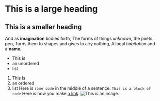 # This is a large heading
## This is a smaller heading
And as **imagination** bodies forth, The forms of things *unknown*, the 
poets pen, Turns them to shapes and gives to airy nothing, A local 
*habitation* and a **name**. 
- This is 
- an unordered 
- list 
1. This is 
2. an ordered 
3. list 
Here is `some code` in the middle of a sentence. 
``` This is a block of code ``` Here is how you make [a 
link](https://www.wikipedia.org/).
![This is an image.](https://github.com/yihui/xaringan/releases/download/v0.0.2/karl-moustache.jpg)
